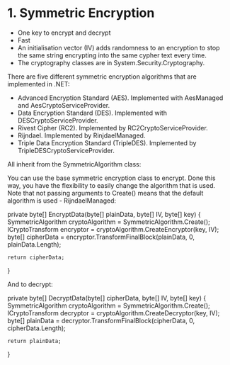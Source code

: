 # 1\. Symmetric Encryption

- One key to encrypt and decrypt
- Fast
- An initialisation vector (IV) adds randomness to an encryption to stop the same string encrypting into the same cypher text every time.
- The cryptography classes are in System.Security.Cryptography.



There are five different symmetric encryption algorithms that are implemented in .NET:

- Advanced Encryption Standard (AES). Implemented with AesManaged and AesCryptoServiceProvider.
- Data Encryption Standard (DES). Implemented with DESCryptoServiceProvider.
- Rivest Cipher (RC2). Implemented by RC2CryptoServiceProvider.
- Rijndael. Implemented by RinjdaelManaged.
- Triple Data Encryption Standard (TripleDES). Implemented by TripleDESCryptoServiceProvider.



All inherit from the SymmetricAlgorithm class:









You can use the base symmetric encryption class to encrypt. Done this way, you have the flexibility to easily change the algorithm that is used. Note that not passing arguments to Create() means that the default algorithm is used - RijndaelManaged:


private byte[] EncryptData(byte[] plainData, byte[] IV, byte[] key)
{
    SymmetricAlgorithm cryptoAlgorithm = SymmetricAlgorithm.Create();
    ICryptoTransform encryptor = cryptoAlgorithm.CreateEncryptor(key, IV);
    byte[] cipherData = encryptor.TransformFinalBlock(plainData, 0, plainData.Length);

    return cipherData;
}


And to decrypt:


private byte[] DecryptData(byte[] cipherData, byte[] IV, byte[] key)
{
    SymmetricAlgorithm cryptoAlgorithm = SymmetricAlgorithm.Create();
    ICryptoTransform decryptor = cryptoAlgorithm.CreateDecryptor(key, IV);
    byte[] plainData = decryptor.TransformFinalBlock(cipherData, 0, cipherData.Length);

    return plainData;
}

<!--stackedit_data:
eyJoaXN0b3J5IjpbLTMzNzIxMjgwNSwtMTQ4MTc4NDg0Nl19
-->